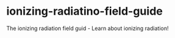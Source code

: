 # ionizing-radiatino-field-guide
The ionizing radiation field guid - Learn about ionizing radiation!
